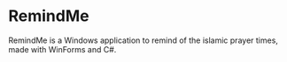 # RemindMe
RemindMe is a Windows application to remind of the islamic prayer times, made with WinForms and C#.
